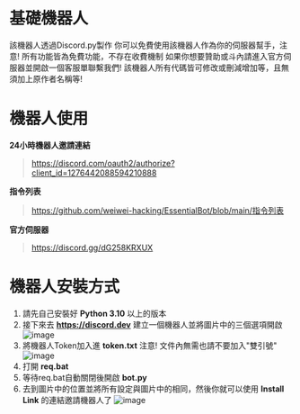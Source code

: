 # 基礎機器人
該機器人透過Discord.py製作
你可以免費使用該機器人作為你的伺服器幫手，注意! 所有功能皆為免費功能，不存在收費機制
如果你想要贊助或斗內請進入官方伺服器並開啟一個客服單聯繫我們!
該機器人所有代碼皆可修改或刪減增加等，且無須加上原作者名稱等!

# 機器人使用
**24小時機器人邀請連結**
> https://discord.com/oauth2/authorize?client_id=1276442088594210888

**指令列表**
> https://github.com/weiwei-hacking/EssentialBot/blob/main/指令列表

**官方伺服器**
> https://discord.gg/dG258KRXUX

# 機器人安裝方式
1. 請先自己安裝好 **Python 3.10** 以上的版本
2. 接下來去 **https://discord.dev** 建立一個機器人並將圖片中的三個選項開啟
   ![image](https://github.com/user-attachments/assets/01ec22c9-fd6e-449a-a8b6-4fdd673ed7ee)
3. 將機器人Token加入進 **token.txt** 注意! 文件內無需也請不要加入"雙引號"
   ![image](https://github.com/user-attachments/assets/1f0ae8e5-4eb8-4b2f-a35d-f5911045a92a)
4. 打開 **req.bat**
5. 等待req.bat自動關閉後開啟 **bot.py**
6. 去到圖片中的位置並將所有設定與圖片中的相同，然後你就可以使用 **Install Link** 的連結邀請機器人了
   ![image](https://github.com/user-attachments/assets/f654e0d3-0169-4ac1-9044-2a549ab34e3b)
